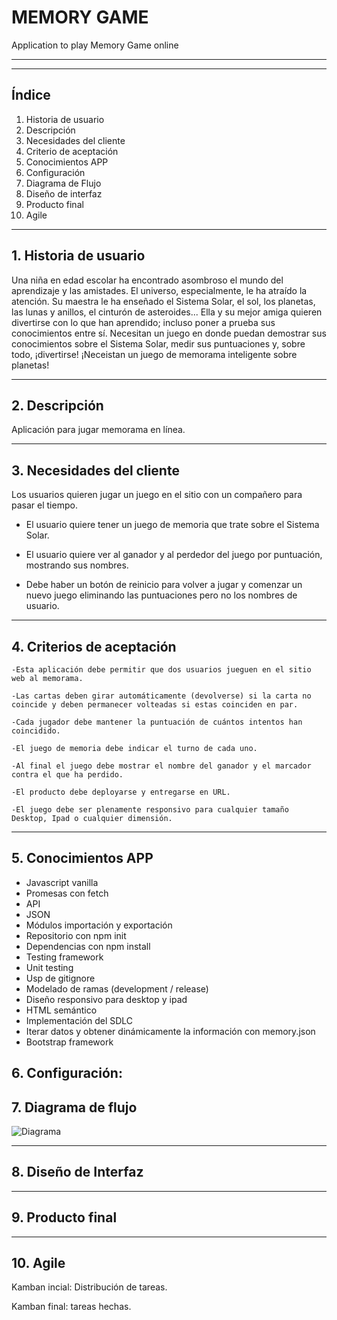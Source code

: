 # MEMORY GAME

Application to play Memory Game online

---

---

## **Índice**

1. Historia de usuario
2. Descripción
3. Necesidades del cliente
4. Criterio de aceptación
5. Conocimientos APP
6. Configuración
7. Diagrama de Flujo
8. Diseño de interfaz
9. Producto final
10. Agile

---

## **1. Historia de usuario**

Una niña en edad escolar ha encontrado asombroso el mundo del aprendizaje y las amistades. El universo, especialmente, le ha atraído la atención. Su maestra le ha enseñado el Sistema Solar, el sol, los planetas, las lunas y anillos, el cinturón de asteroides... Ella y su mejor amiga quieren divertirse con lo que han aprendido; incluso poner a prueba sus conocimientos entre sí. Necesitan un juego en donde puedan demostrar sus conocimientos sobre el Sistema Solar, medir sus puntuaciones y, sobre todo, ¡divertirse! ¡Neceistan un juego de memorama inteligente sobre planetas!

---

## **2. Descripción**

Aplicación para jugar memorama en línea.

---

## **3. Necesidades del cliente**

Los usuarios quieren jugar un juego en el sitio con un compañero para pasar el tiempo.

- El usuario quiere tener un juego de memoria que trate sobre el Sistema Solar.

- El usuario quiere ver al ganador y al perdedor del juego por puntuación, mostrando sus nombres.

- Debe haber un botón de reinicio para volver a jugar y comenzar un nuevo juego eliminando las puntuaciones pero no los nombres de usuario.

---

## **4. Criterios de aceptación**

    -Esta aplicación debe permitir que dos usuarios jueguen en el sitio web al memorama.

    -Las cartas deben girar automáticamente (devolverse) si la carta no coincide y deben permanecer volteadas si estas coinciden en par.

    -Cada jugador debe mantener la puntuación de cuántos intentos han coincidido.

    -El juego de memoria debe indicar el turno de cada uno.

    -Al final el juego debe mostrar el nombre del ganador y el marcador contra el que ha perdido.

    -El producto debe deployarse y entregarse en URL.

    -El juego debe ser plenamente responsivo para cualquier tamaño Desktop, Ipad o cualquier dimensión.

---

## **5. Conocimientos APP**

- Javascript vanilla
- Promesas con fetch
- API
- JSON
- Módulos importación y exportación
- Repositorio con npm init
- Dependencias con npm install
- Testing framework
- Unit testing
- Usp de gitignore
- Modelado de ramas (development / release)
- Diseño responsivo para desktop y ipad
- HTML semántico
- Implementación del SDLC
- Iterar datos y obtener dinámicamente la información con memory.json
- Bootstrap framework

## **6. Configuración**:

## **7. Diagrama de flujo**

![Diagrama](./assets/flujo.png)

---

## **8. Diseño de Interfaz**

---

## **9. Producto final**

---

## **10. Agile**

Kamban incial: Distribución de tareas.

Kamban final: tareas hechas.
